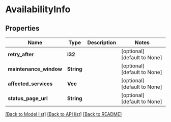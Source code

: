 # AvailabilityInfo

## Properties
Name | Type | Description | Notes
------------ | ------------- | ------------- | -------------
**retry_after** | **i32** |  | [optional] [default to None]
**maintenance_window** | **String** |  | [optional] [default to None]
**affected_services** | **Vec<String>** |  | [optional] [default to None]
**status_page_url** | **String** |  | [optional] [default to None]

[[Back to Model list]](../README.md#documentation-for-models) [[Back to API list]](../README.md#documentation-for-api-endpoints) [[Back to README]](../README.md)


